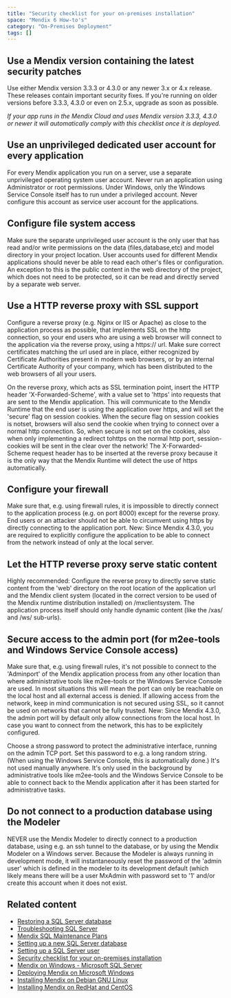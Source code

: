 ```yaml
---
title: "Security checklist for your on-premises installation"
space: "Mendix 6 How-to's"
category: "On-Premises Deployment"
tags: []
---
```

## Use a Mendix version containing the latest security patches

Use either Mendix version 3.3.3 or 4.3.0 or any newer 3.x or 4.x release. These releases contain important security fixes. If you're running on older versions before 3.3.3, 4.3.0 or even on 2.5.x, upgrade as soon as possible.

<div class="alert alert-info">

_If your app runs in the Mendix Cloud and uses Mendix version 3.3.3, 4.3.0 or newer it will automatically comply with this checklist once it is deployed._

</div>

## Use an unprivileged dedicated user account for every application

For every Mendix application you run on a server, use a separate unprivileged operating system user account. Never run an application using Administrator or root permissions. Under Windows, only the Windows Service Console itself has to run under a privileged account. Never configure this account as service user account for the applications.

## Configure file system access

Make sure the separate unprivileged user account is the only user that has read and/or write permissions on the data (files,database,etc) and model directory in your project location. User accounts used for different Mendix applications should never be able to read each other's files or configuration. An exception to this is the public content in the web directory of the project, which does not need to be protected, so it can be read and directly served by a separate web server.

## Use a HTTP reverse proxy with SSL support

Configure a reverse proxy (e.g. Nginx or IIS or Apache) as close to the application process as possible, that implements SSL on the http connection, so your end users who are using a web browser will connect to the application via the reverse proxy, using a https:// url. Make sure correct certificates matching the url used are in place, either recognized by Certificate Authorities present in modern web browsers, or by an internal Certificate Authority of your company, which has been distributed to the web browsers of all your users.

On the reverse proxy, which acts as SSL termination point, insert the HTTP header 'X-Forwarded-Scheme', with a value set to 'https' into requests that are sent to the Mendix application. This will communicate to the Mendix Runtime that the end user is using the application over https, and will set the 'secure' flag on session cookies. When the secure flag on session cookies is notset, browsers will also send the cookie when trying to connect over a normal http connection. So, when secure is not set on the cookies, also when only implementing a redirect tohttps on the normal http port, session-cookies will be sent in the clear over the network! The X-Forwarded-Scheme request header has to be inserted at the reverse proxy because it is the only way that the Mendix Runtime will detect the use of https automatically.

## Configure your firewall

Make sure that, e.g. using firewall rules, it is impossible to directly connect to the application process (e.g. on port 8000) except for the reverse proxy. End users or an attacker should not be able to circumvent using https by directly connecting to the application port. New: Since Mendix 4.3.0, you are required to explicitly configure the application to be able to connect from the network instead of only at the local server.

## Let the HTTP reverse proxy serve static content

Highly recommended: Configure the reverse proxy to directly serve static content from the 'web' directory on the root location of the application url and the Mendix client system (located in the correct version to be used of the Mendix runtime distribution installed) on /mxclientsystem. The application process itself should only handle dynamic content (like the /xas/ and /ws/ sub-urls).

## Secure access to the admin port (for m2ee-tools and Windows Service Console access)

Make sure that, e.g. using firewall rules, it's not possible to connect to the 'Adminport' of the Mendix application process from any other location than where administrative tools like m2ee-tools or the Windows Service Console are used. In most situations this will mean the port can only be reachable on the local host and all external access is denied. If allowing access from the network, keep in mind communication is not secured using SSL, so it cannot be used on networks that cannot be fully trusted. New: Since Mendix 4.3.0, the admin port will by default only allow connections from the local host. In case you want to connect from the network, this has to be explicitely configured.

Choose a strong password to protect the administrative interface, running on the admin TCP port. Set this password to e.g. a long random string. (When using the Windows Service Console, this is automatically done.) It's not used manually anywhere. It's only used in the background by administrative tools like m2ee-tools and the Windows Service Console to be able to connect back to the Mendix application after it has been started for administrative tasks.

## Do not connect to a production database using the Modeler

NEVER use the Mendix Modeler to directly connect to a production database, using e.g. an ssh tunnel to the database, or by using the Mendix Modeler on a Windows server. Because the Modeler is always running in development mode, it will instantaneously reset the password of the 'admin user' which is defined in the modeler to its development default (which likely means there will be a user MxAdmin with password set to '1' and/or create this account when it does not exist.

## Related content

*   [Restoring a SQL Server database](restoring-a-sql-server-database)
*   [Troubleshooting SQL Server](troubleshooting-sql-server)
*   [Mendix SQL Maintenance Plans](mendix-sql-maintenance-plans)
*   [Setting up a new SQL Server database](setting-up-a-new-sql-server-database)
*   [Setting up a SQL Server user](setting-up-a-sql-server-user)
*   [Security checklist for your on-premises installation](security-checklist-for-your-on-premises-installation)
*   [Mendix on Windows - Microsoft SQL Server](mendix-on-windows-microsoft-sql-server)
*   [Deploying Mendix on Microsoft Windows](deploy-mendix-on-microsoft-windows)
*   [Installing Mendix on Debian GNU Linux](installing-mendix-on-debian-gnu-linux)
*   [Installing Mendix on RedHat and CentOS](installing-mendix-on-redhat-and-centos)
